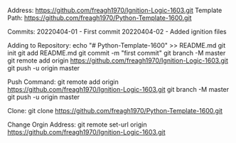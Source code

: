 Address: https://github.com/freagh1970/Ignition-Logic-1603.git
Template Path: https://github.com/freagh1970/Python-Template-1600.git

Commits:
20220404-01 - First commit
20220404-02 - Added ignition files

Adding to Repository:
echo "# Python-Template-1600" >> README.md
git init
git add README.md
git commit -m "first commit"
git branch -M master
git remote add origin https://github.com/freagh1970/Ignition-Logic-1603.git
git push -u origin master

Push Command:
git remote add origin https://github.com/freagh1970/Ignition-Logic-1603.git
git branch -M master
git push -u origin master

Clone:
git clone https://github.com/freagh1970/Python-Template-1600.git

Change Orgin Address:
git remote set-url origin https://github.com/freagh1970/Ignition-Logic-1603.git

